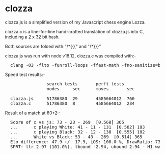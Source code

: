 # clozza

clozza.js is a simplified version of my Javascript chess engine Lozza.

clozza.c is a line-for-line hand-crafted translation of clozza.js into C, including a 2 x 32 bit hash.  

Both sources are folded with "/\*{{{" and "/\*}}}"

clozza.js was run with node v18.12, clozza.c was compiled with:-
<pre>
  clang -O3 -flto -funroll-loops -ffast-math -fno-sanitize=bounds -g0 -o clozza clozza.c
</pre>

Speed test results:-
<pre>
                search tests       perft tests
                nodes     sec      moves       sec

  clozza.js     51786380  29       4585664012  760
  clozza.c      51786380  8        4585664012  234
</pre>

Result of a match at 60+2:-
<pre>
  Score of c vs js: 73 - 23 - 269  [0.568] 365
  ...      c playing White: 41 - 11 - 131  [0.582] 183
  ...      c playing Black: 32 - 12 - 138  [0.555] 182
  ...      White vs Black: 53 - 43 - 269  [0.514] 365
  Elo difference: 47.9 +/- 17.9, LOS: 100.0 %, DrawRatio: 73.7 %
  SPRT: llr 2.97 (101.0%), lbound -2.94, ubound 2.94 - H1 was accepted
</pre>

